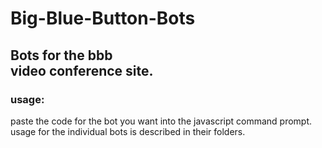# Big-Blue-Button-Bots


## Bots for the bbb<br>video conference site.

### usage:

paste the code for the bot you want into the javascript command prompt.
usage for the individual bots is described in their folders.
